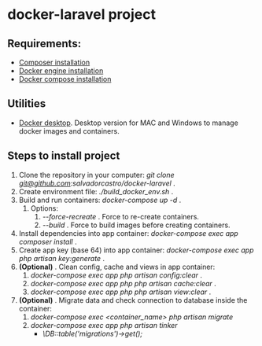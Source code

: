 # docker-laravel project

## Requirements:
- [Composer installation](https://getcomposer.org/doc/00-intro.md#installation-linux-unix-macos)
- [Docker engine installation](https://docs.docker.com/engine/install/)
- [Docker compose installation](https://docs.docker.com/compose/install)

## Utilities
- [Docker desktop](https://docs.docker.com/desktop/). Desktop version for MAC and Windows to manage docker images and containers.

## Steps to install project
1. Clone the repository in your computer: _git clone git@github.com:salvadorcastro/docker-laravel_ .
1. Create environment file: _./build_docker_env.sh_ .
1. Build and run containers: _docker-compose up -d_ .
    1. Options:
        1. _--force-recreate_ . Force to re-create containers.
        2. _--build_ . Force to build images before creating containers.
1. Install dependencies into app container: _docker-compose exec app composer install_ .   
1. Create app key (base 64) into app container: _docker-compose exec app php artisan key:generate_ .
1. __(Optional)__ . Clean config, cache and views in app container:
    1. _docker-compose exec app php artisan config:clear_ .
    1. _docker-compose exec app php php artisan cache:clear_ .
    1. _docker-compose exec app php php artisan view:clear_ .
1. __(Optional)__ . Migrate data and check connection to database inside the container:
    1. _docker-compose exec <container_name> php artisan migrate_
    1. _docker-compose exec app php artisan tinker_
        - _\DB::table('migrations')->get();_


